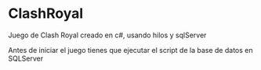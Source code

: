 # ClashRoyal
Juego de Clash Royal creado en c#, usando hilos y sqlServer 

Antes de iniciar el juego tienes que ejecutar el script de la base de datos en SQLServer
